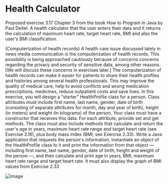 # Health Calculator 

Proposed exercise 3.17 Chapter 3 from the book How to Program in Java by Paul Deitel.
A health calculator that the user enters their data and it returns the calculation of maximum heart rate, target heart rate, BMI and also the user's BMI classification.

(Computerization of health records) A health care issue discussed lately in news media
communication is the computerization of health records. This possibility is being approached cautiously because of concerns
concerns regarding the privacy and security of sensitive data, among other reasons. [We will discuss these concerns in exercises
later.] The computerization of health records can make it easier for patients to share their health profiles and histories among
several health professionals. This may improve the quality of medical care, help to avoid conflicts and wrong medication prescriptions.
medicines, reduce outpatient costs and save lives. In this exercise, you will design a “starter” HealthProfile class for a
person. Class attributes must include first name, last name, gender, date of birth (consisting of separate attributes for month, day
and year of birth), height (in meters) and weight (in kilograms) of the person. Your class must have a constructor that receives this data.
For each attribute, provide set and get methods. The class must also include methods that calculate and return the user's age in years,
maximum heart rate range and target heart rate (see Exercise 3.16), plus body mass index (BMI; see
Exercise 2.33). Write a Java application that requests the person's information, instantiate an object of the HealthProfile class to
it and print the information from that object — including first name, last name, gender, date of birth, height and weight of the person ––, and
then calculate and print age in years, BMI, maximum heart rate range and target heart rate. It must also display
the graph of BMI values from Exercise 2.33


![image](https://user-images.githubusercontent.com/43473532/234329521-9882f596-a256-4169-aaf6-fe65729e3986.png)

